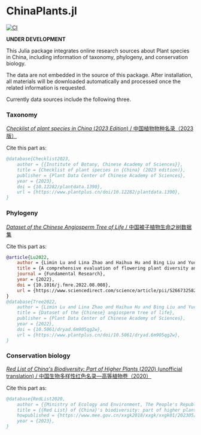 # ChinaPlants.jl

[![CI](https://github.com/Mikumikunisiteageru/ChinaPlants.jl/actions/workflows/CI.yml/badge.svg)](https://github.com/Mikumikunisiteageru/ChinaPlants.jl/actions/workflows/CI.yml)

**UNDER DEVELOPMENT**

This Julia package integrates online research sources about Plant species in China, including information of taxonomy, phylogeny, and conservation biology.

The data are not embedded in the source of this package. After installation, all materials will be downloaded automatically and processed once the related information is requested. 

Currently data sources include the following three.

### Taxonomy

[*Checklist of plant species in China* (*2023 Edition*) / 中国植物物种名录（2023版）](https://www.plantplus.cn/doi/10.12282/plantdata.1390)

Cite this part as:
```bibtex
@database{Checklist2023,
	author = {{Institute of Botany, Chinese Academy of Sciences}},
	title = {Checklist of plant species in {China} (2023 edition)},
	publisher = {Plant Data Center of Chinese Academy of Sciences},
	year = {2023},
	doi = {10.12282/plantdata.1390},
	url = {https://www.plantplus.cn/doi/10.12282/plantdata.1390},
}
```

### Phylogeny

[*Dataset of the Chinese Angiosperm Tree of Life* / 中国被子植物生命之树数据集](https://www.plantplus.cn/doi/10.5061/dryad.6m905qg2w)

Cite this part as:
```bibtex
@article{Lu2022,
	author = {Limin Lu and Lina Zhao and Haihua Hu and Bing Liu and Yuchang Yang and Yichen You and Danxiao Peng and Russell L. Barrett and Zhiduan Chen},
	title = {A comprehensive evaluation of flowering plant diversity and conservation priority for national park planning in {China}},
	journal = {Fundamental Research},
	year = {2022},
	doi = {10.1016/j.fmre.2022.08.008},
	url = {https://www.sciencedirect.com/science/article/pii/S2667325822003491},
}
@database{Tree2022,
	author = {Limin Lu and Lina Zhao and Haihua Hu and Bing Liu and Yuchang Yang and Yichen You and Danxiao Peng and Russell L. Barrett and Zhiduan Chen},
	title = {Dataset of the {Chinese} angiosperm tree of life},
	publisher = {Plant Data Center of Chinese Academy of Sciences},
	year = {2022},
	doi = {10.5061/dryad.6m905qg2w},
	url = {https://www.plantplus.cn/doi/10.5061/dryad.6m905qg2w},
}
```

### Conservation biology

[*Red List of China's Biodiversity: Part of Higher Plants* (*2020*) (unofficial translation) / 中国生物多样性红色名录—高等植物卷（2020）](https://www.mee.gov.cn/xxgk2018/xxgk/xxgk01/202305/t20230522_1030745.html)

Cite this part as:
```bibtex
@database{RedList2020,
	author = {{Ministry of Ecology and Environment, The People's Republic of China} and {Chinese Academy of Sciences}},
	title = {{Red List} of {China}'s biodiversity: part of higher plants (2020)},
	howpublished = {https://www.mee.gov.cn/xxgk2018/xxgk/xxgk01/202305/t20230522_1030745.html},
	year = {2023},
}
```
